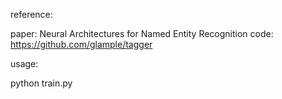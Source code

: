 reference:

   paper:
            Neural Architectures for Named Entity Recognition
   code:
            https://github.com/glample/tagger


usage:

   python train.py
